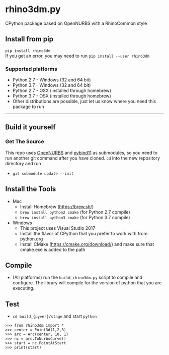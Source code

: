 # rhino3dm.py
CPython package based on OpenNURBS with a RhinoCommon style

## Install from pip
`pip install rhino3dm`  
If you get an error, you may need to run `pip install --user rhino3dm`

### Supported platforms
* Python 2.7 - Windows (32 and 64 bit)
* Python 3.7 - Windows (32 and 64 bit)
* Python 2.7 - OSX (installed through homebrew)
* Python 3.7 - OSX (installed through homebrew)
* Other distributions are possible, just let us know where you need this package to run

---

## Build it yourself

### Get The Source

This repo uses [OpenNURBS](https://github.com/mcneel/opennurbs) and [pybind11](https://github.com/pybind/pybind11) as submodules, so you need to run another git command after you have cloned. `cd` into the new repository directory and run
  * `git submodule update --init`

## Install the Tools

* Mac
  * Install Homebrew (https://brew.sh/)
  * `brew install python2 cmake` (for Python 2.7 compile)
  * `brew install python3 cmake` (for Python 3.7 compile)
* Windows
  * This project uses Visual Studio 2017
  * Install the flavor of CPython that you prefer to work with from python.org
  * Install CMake (https://cmake.org/download/) and make sure that cmake.exe is added to the path

## Compile

* (All platforms) run the `build_rhino3dm.py` script to compile and configure. The library will compile for the version of python that you are executing.

## Test

* `cd build_{pyver}/stage` and start `python`
```
>>> from rhino3dm import *
>>> center = Point3d(1,2,3)
>>> arc = Arc(center, 10, 1)
>>> nc = arc.ToNurbsCurve()
>>> start = nc.PointAtStart
>>> print(start)
```
